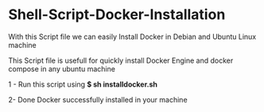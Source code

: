 # Shell-Script-Docker-Installation
With this Script file we can easily Install Docker in Debian and Ubuntu Linux machine

This Script file is usefull for quickly install Docker Engine and docker compose in any ubuntu machine

1 - Run this script using **$ sh installdocker.sh**

2- Done Docker successfully installed in your machine
